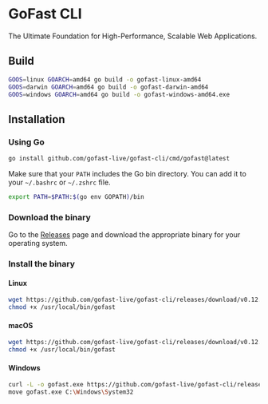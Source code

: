 # GoFast CLI

The Ultimate Foundation for High-Performance, Scalable Web Applications.

## Build

```bash
GOOS=linux GOARCH=amd64 go build -o gofast-linux-amd64
GOOS=darwin GOARCH=amd64 go build -o gofast-darwin-amd64
GOOS=windows GOARCH=amd64 go build -o gofast-windows-amd64.exe
```

## Installation

### Using Go

```sh
go install github.com/gofast-live/gofast-cli/cmd/gofast@latest
```

Make sure that your `PATH` includes the Go bin directory. You can add it to your `~/.bashrc` or `~/.zshrc` file.

```sh
export PATH=$PATH:$(go env GOPATH)/bin
```

### Download the binary

Go to the [Releases](https://github.com/gofast-live/gofast-cli/releases) page and download the appropriate binary for your operating system.

### Install the binary

#### Linux

```bash
wget https://github.com/gofast-live/gofast-cli/releases/download/v0.12.0/gofast-linux-amd64 -O /usr/local/bin/gofast
chmod +x /usr/local/bin/gofast
```

#### macOS

```bash
wget https://github.com/gofast-live/gofast-cli/releases/download/v0.12.0/gofast-darwin-amd64 -O /usr/local/bin/gofast
chmod +x /usr/local/bin/gofast
```

#### Windows

```bash
curl -L -o gofast.exe https://github.com/gofast-live/gofast-cli/releases/download/v0.12.0/gofast-windows-amd64.exe
move gofast.exe C:\Windows\System32
```
